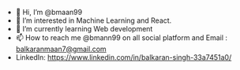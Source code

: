 - 👋 Hi, I’m @bmaan99
- 👀 I’m interested in Machine Learning and React.
- 🌱 I’m currently learning Web development
- 📫 How to reach me @bmann99 on all social platform  and Email : balkaranmaan7@gmail.com
- LinkedIn: https://www.linkedin.com/in/balkaran-singh-33a7451a0/
<!---
bmaan99/bmaan99 is a ✨ special ✨ repository because its `README.md` (this file) appears on your GitHub profile.
You can click the Preview link to take a look at your changes.
--->
